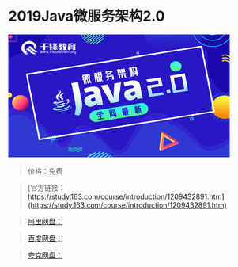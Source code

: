 # 2019Java微服务架构2.0

![img](../../../assets/study163/free/6e16295e75e542d08a1a66bb11835ab0.jpg)

> 价格：免费

> [官方链接：https://study.163.com/course/introduction/1209432891.htm](https://study.163.com/course/introduction/1209432891.htm)

> [阿里网盘：]()

> [百度网盘：]()

> [夸克网盘：]()
